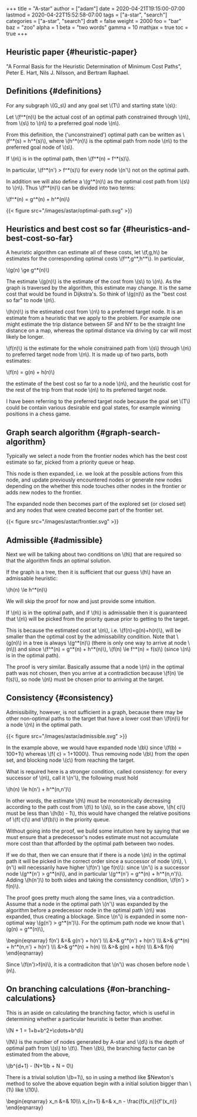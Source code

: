 +++
title = "A-star"
author = ["adam"]
date = 2020-04-21T19:15:00-07:00
lastmod = 2020-04-22T15:52:58-07:00
tags = ["a-star", "search"]
categories = ["a-star", "search"]
draft = false
weight = 2000
foo = "bar"
baz = "zoo"
alpha = 1
beta = "two words"
gamma = 10
mathjax = true
toc = true
+++

## Heuristic paper {#heuristic-paper}

"A Formal Basis for the Heuristic Determination of Minimum Cost Paths", Peter E.
Hart, Nils J. Nilsson, and Bertram Raphael.


## Definitions {#definitions}

For any subgraph \\(G\_s\\) and any goal set \\(T\\) and starting state \\(s\\):

Let \\(f^\*(n)\\) be the actual cost of an optimal path constrained through \\(n\\), from
\\(s\\) to \\(n\\) to a preferred goal node \\(n\\).

From this definition, the ('unconstrained') optimal path can be written as
\\(f^\*(s) = h^\*(s)\\), where \\(h^\*(n)\\) is the optimal path from node \\(n\\) to the
preferred goal node of \\(s\\).

If \\(n\\) is in the optimal path, then \\(f^\*(n) = f^\*(s)\\).

In particular, \\(f^\*(n') > f^\*(s)\\) for every node \\(n'\\) not on the optimal path.

In addition we will also define a \\(g^\*(n)\\) as the optimal cost path from \\(s\\) to
\\(n\\).  Thus \\(f^\*(n)\\) can be divided into two terms:

\\(f^\*(n) = g^\*(n) + h^\*(n)\\)

{{< figure src="/images/astar/optimal-path.svg" >}}


## Heuristics and best cost so far {#heuristics-and-best-cost-so-far}

A heuristic algorithm can estimate all of these costs, let \\(f,g,h\\) be estimates
for the corresponding optimal costs \\(f^\*,g^\*,h^\*\\). In particular,

\\(g(n) \ge g^\*(n)\\)

The estimate \\(g(n)\\) is the estimate of the cost from \\(s\\) to
\\(n\\).  As the graph is traversed by the algorithm, this estimate
may change.  It is the same cost that would be found in Dijkstra's.
So think of \\(g(n)\\) as the "best cost so far" to node \\(n\\).

\\(h(n)\\) is the estimated cost from \\(n\\) to a preferred target node. It is an
estimate from a heuristic that we apply to the problem. For example one might
estimate the trip distance between SF and NY to be the straight line distance on
a map, whereas the optimal distance via driving by car will most likely be
longer.

\\(f(n)\\) is the estimate for the whole constrained path from \\(s\\) through \\(n\\) to
preferred target node from \\(n\\).  It is made up of two parts, both estimates:

\\(f(n) = g(n) + h(n)\\)

the estimate of the best cost so far to a node \\(n\\), and the heuristic cost for
the rest of the trip from that node \\(n\\) to its preferred target node.

I have been referring to the preferred target node because the goal set \\(T\\)
could be contain various desirable end goal states, for example winning
positions in a chess game.


## Graph search algorithm {#graph-search-algorithm}

Typically we select a node from the frontier nodes which has the best cost
estimate so far, picked from a priority queue or heap.

This node is then expanded, i.e. we look at the possible actions from this node,
and update previously encountered nodes or generate new nodes depending on the
whether this node touches other nodes in the frontier or adds new nodes to the
frontier.

The expanded node then becomes part of the explored set (or closed set) and any
nodes that were created become part of the frontier set.

{{< figure src="/images/astar/frontier.svg" >}}


## Admissible {#admissible}

Next we will be talking about two conditions on \\(h\\) that are required so that
the algorithm finds an optimal solution.

If the graph is a tree, then it is sufficient that our guess \\(h\\) have an
admissable heuristic:

\\(h(n) \le h^\*(n)\\)

We will skip the proof for now and just provide some intuition.

If \\(n\\) is in the optimal path, and if \\(h\\) is admissable then it is guaranteed
that \\(n\\) will be picked from the priority queue prior to getting to the target.

This is because the estimated cost at \\(n\\), i.e. \\(f(n)=g(n)+h(n)\\), will be
smaller than the optimal cost by the admissability condition. Note that \\(g(n)\\)
in a tree is always \\(g^\*(n)\\) (there is only one way to arrive at node \\(n\\)) and
since \\(f^\*(n) = g^\*(n) + h^\*(n)\\), \\(f(n) \le f^\*(n) = f(s)\\) (since \\(n\\) is in
the optimal path).

The proof is very similar. Basically assume that a node \\(n\\) in the optimal path
was not chosen, then you arrive at a contradiction because \\(f(n) \le f(s)\\), so
node \\(n\\) must be chosen prior to arriving at the target.


## Consistency {#consistency}

Admissibility, however, is not sufficient in a graph, because there may be other
non-optimal paths to the target that have a lower cost than \\(f(n)\\) for a node
\\(n\\) in the optimal path.

{{< figure src="/images/astar/admissible.svg" >}}

In the example above, we would have expanded node \\(b\\) since \\(f(b) = 100+1\\)
whereas \\(f( c) = 1+1000\\).  Thus removing node \\(b\\) from the open set, and
blocking node \\(c\\) from reaching the target.

What is required here is a stronger condition, called consistency: for every
successor of \\(n\\), call it \\(n'\\), the following must hold

\\(h(n) \le h(n') + h^\*(n,n')\\)

In other words, the estimate \\(h\\) must be monotonically decreasing according to
the path cost from \\(t\\) to \\(s\\), so in the case above, \\(h( c)\\) must be less than
\\(h(b) - 1\\), this would have changed the relative positions of \\(f( c)\\) and \\(f(b)\\)
in the priority queue.

Without going into the proof, we build some intuition here by saying that we
must ensure that a predecessor's nodes estimate must not accumulate more cost
than that afforded by the optimal path between two nodes.

If we do that, then we can ensure that if there is a node \\(n\\) in the optimal
path it will be picked in the correct order since a successor of node \\(n\\), \\(n'\\)
will necessarily have higher \\(f(n') \ge f(n)\\): since \\(n'\\) is a successor node
\\(g^\*(n') > g^\*(n)\\), and in particular \\(g^\*(n') = g^\*(n) + h^\*(n,n')\\).  Adding
\\(h(n')\\) to both sides and taking the consistency condition, \\(f(n') > f(n)\\).

The proof goes pretty much along the same lines, via a contradiction.  Assume
that a node in the optimal path \\(n'\\) was expanded by the algorithm before a
predecessor node in the optimal path \\(n\\) was expanded, thus creating a blockage.
Since \\(n'\\) is expanded in some non-optimal way \\(g(n') > g^\*(n')\\).  For the
optimum path node we know that \\(g(n) = g^\*(n)\\),

\begin{eqnarray}
f(n') &=& g(n') + h(n') \\\\\\
      &>& g^\*(n') + h(n') \\\\\\
      &>& g^\*(n) + h^\*(n,n') + h(n') \\\\\\
      &>& g^\*(n) + h(n) \\\\\\
      &>& g(n) + h(n) \\\\\\
      &>& f(n)
\end{eqnarray}

Since \\(f(n')>f(n)\\), it is a contradiciton that \\(n'\\) was chosen before node \\(n\\).


## On branching calculations {#on-branching-calculations}

This is an aside on calculating the branching factor, which is useful in
determining whether a particular heuristic is better than another.

\\(N + 1 = 1+b+b^2+\cdots+b^d\\)

\\(N\\) is the number of nodes generated by A-star and \\(d\\) is the depth of optimal
path from \\(s\\) to \\(t\\). Then \\(b\\), the branching factor can be estimated from the
above,

\\(b^{d+1} - (N+1)b + N = 0\\)

There is a trivial solution \\(b=1\\), so in using a method like $Newton's method
to solve the above equation begin with a initial solution bigger than \\(1\\) like
\\(10\\).

\begin{eqnarray}
x\_n &=& 10\\\\\\
x\_{n+1} &=& x\_n - \frac{f(x\_n)}{f'(x\_n)}
\end{eqnarray}
